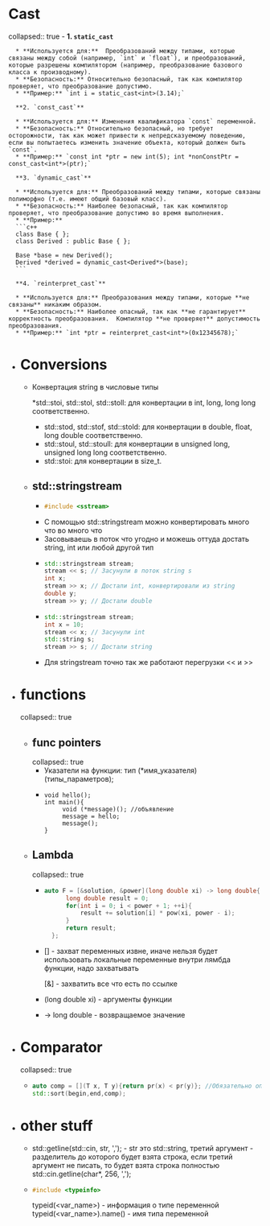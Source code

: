# Cast
collapsed:: true
	- **1. `static_cast`**
	  
	  * **Используется для:**  Преобразований между типами, которые связаны между собой (например, `int` и `float`), и преобразований, которые разрешены компилятором (например, преобразование базового класса к производному).
	  * **Безопасность:** Относительно безопасный, так как компилятор проверяет, что преобразование допустимо. 
	  * **Пример:** `int i = static_cast<int>(3.14);`
	  
	  **2. `const_cast`**
	  
	  * **Используется для:** Изменения квалификатора `const` переменной. 
	  * **Безопасность:** Относительно безопасный, но требует осторожности, так как может привести к непредсказуемому поведению, если вы попытаетесь изменить значение объекта, который должен быть `const`.
	  * **Пример:** `const int *ptr = new int(5); int *nonConstPtr = const_cast<int*>(ptr);`
	  
	  **3. `dynamic_cast`**
	  
	  * **Используется для:** Преобразований между типами, которые связаны полиморфно (т.е. имеют общий базовый класс).
	  * **Безопасность:** Наиболее безопасный, так как компилятор проверяет, что преобразование допустимо во время выполнения. 
	  * **Пример:**  
	  ```c++
	  class Base { };
	  class Derived : public Base { };
	  
	  Base *base = new Derived(); 
	  Derived *derived = dynamic_cast<Derived*>(base);
	  ```
	  
	  **4. `reinterpret_cast`**
	  
	  * **Используется для:** Преобразования между типами, которые **не связаны** никаким образом. 
	  * **Безопасность:** Наиболее опасный, так как **не гарантирует** корректность преобразования.  Компилятор **не проверяет** допустимость преобразования. 
	  * **Пример:** `int *ptr = reinterpret_cast<int*>(0x12345678);`
- # Conversions
	- Конвертация string в числовые типы
	  
	  
	  *std::stoi, std::stol, std::stoll: для конвертации в int, long, long long соответственно.
	  * std::stod, std::stof, std::stold: для конвертации в double, float, long double соответственно.
	  * std::stoul, std::stoull: для конвертации в unsigned long, unsigned long long соответственно.
	  * std::stoi: для конвертации в size_t.
	- ## std::stringstream
		- ```c++
		  #include <sstream>
		  ```
		- С помощью std::stringstream можно конвертировать много что во много что
		- Засовываешь в поток что угодно и можешь оттуда достать string, int или любой другой тип
		- ```c++
		  std::stringstream stream;
		  stream << s; // Засунули в поток string s
		  int x;
		  stream >> x; // Достали int, конвертировали из string
		  double y;
		  stream >> y; // Достали double
		  ```
		- ```c++
		  std::stringstream stream;
		  int x = 10;
		  stream << x; // Засунули int
		  std::string s;
		  stream >> s; // Достали string
		  ```
		- Для stringstream точно так же работают перегрузки << и >>
- # functions
  collapsed:: true
	- ## func pointers
	  collapsed:: true
		- Указатели на функции:
		  тип (*имя_указателя) (типы_параметров);
		- ```
		  void hello();
		  int main(){
		       void (*message)(); //объявление
		       message = hello;
		       message();
		  }
		  ```
	- ## Lambda
	  collapsed:: true
		- ```c++
		  auto F = [&solution, &power](long double xi) -> long double{
		  		long double result = 0;
		  		for(int i = 0; i < power + 1; ++i){
		  			result += solution[i] * pow(xi, power - i);
		  		}
		  		return result;
		  	};
		  ```
		- [] - захват переменных извне, иначе нельзя будет использовать локальные переменные внутри лямбда функции, надо захватывать
		  
		  [&] - захватить все что есть по ссылке
		- (long double xi) - аргументы функции
		- -> long double  - возвращаемое значение
- # Comparator
  collapsed:: true
	- ```c++
	  auto comp = [](T x, T y){return pr(x) < pr(y)}; //Обязательно оператор <
	  std::sort(begin,end,comp);
	  ```
- # other stuff
	- std::getline(std::cin, str, ','); - str это std::string, третий аргумент - разделитель до которого будет взята строка, если третий аргумент не писать, то будет взята строка полностью
	  std::cin.getline(char*, 256, ',');
	- ```c++
	  #include <typeinfo>
	  ```
	  typeid(<var_name>) - информация о типе переменной
	  typeid(<var_name>).name() - имя типа переменной